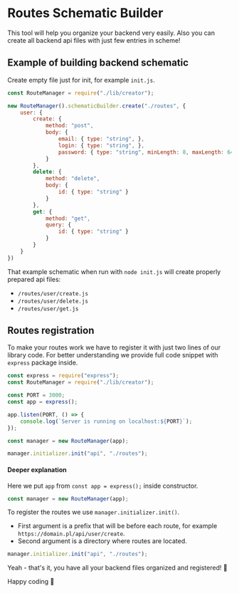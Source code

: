 # Routes Schematic Builder
This tool will help you organize your backend very easily.
Also you can create all backend api files with just few entries in scheme!

## Example of building backend schematic
Create empty file just for init, for example `init.js`.
```js
const RouteManager = require("./lib/creator");

new RouteManager().schematicBuilder.create("./routes", {
    user: {
        create: {
            method: "post",
            body: {
                email: { type: "string", },
                login: { type: "string", },
                password: { type: "string", minLength: 8, maxLength: 64 }
            }
        },
        delete: {
            method: "delete",
            body: {
                id: { type: "string" }
            }
        },
        get: {
            method: "get",
            query: {
                id: { type: "string" }
            }
        }
    }
})
```

That example schematic when run with `node init.js` will create properly prepared api files:
- `/routes/user/create.js`
- `/routes/user/delete.js`
- `/routes/user/get.js`

## Routes registration
To make your routes work we have to register it with just two lines of our library code. For better understanding we provide full code snippet with `express` package inside.

```js
const express = require("express");
const RouteManager = require("./lib/creator");

const PORT = 3000;
const app = express();

app.listen(PORT, () => {
    console.log(`Server is running on localhost:${PORT}`);
});

const manager = new RouteManager(app);

manager.initializer.init("api", "./routes");
```

#### Deeper explanation

Here we put `app` from `const app = express();` inside constructor.
```js
const manager = new RouteManager(app);
```
To register the routes we use `manager.initializer.init()`. 
- First argument is a prefix that will be before each route, for example `https://domain.pl/api/user/create`. 
- Second argument is a directory where routes are located.
```js
manager.initializer.init("api", "./routes");
```

Yeah - that's it, you have all your backend files organized and registered! 🚀

Happy coding 🤗